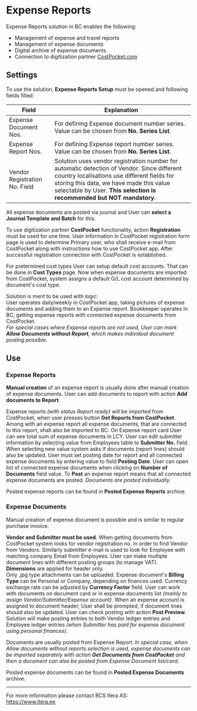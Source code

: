 # Expense Reports
Expense Reports solution in BC enables the following:

- Management of expense and travel reports
- Management of expense documents
- Digital archive of expense documents
- Connection to digitization partner <a href="https://costpocket.com/en" target="_blank">CostPocket.com</a>

## Settings
To use the solution, **Expense Reports Setup** must be opened and following fields filled:

|Field|Explanation|
|---|---| 
| Expense Document Nos. | For defining Expense document number series. Value can be chosen from **No. Series List**.|
| Expense Report Nos. | For defining Expense report number series. Value can be chosen from **No. Series List**.|
| Vendor Registration No. Field | Solution uses vendor registration number for automatic detection of Vendor. Since different country localisations use different fields for storing this data, we have made this value selectable by User. **This selection is recommended but NOT mandatory**.|

All expense documents are posted via journal and User can **select a Journal Template and Batch** for this. 

To use digitization partner **CostPocket** functionality, action **Registration** must be used for one time. User information in CostPocket registration form page is used to determine Primary user, who shall receive e-mail from CostPocket along with instructions how to use CostPocket app. After successful registration connection with CostPocket is established.

For pretermined cost types User can setup default cost accounts. That can be done in **Cost Types** page. Now when expense documents are imported from CostPocket, system assigns a default G/L cost account determined by document's cost type.

Solution is ment to be used with logic:  
User operates daily/weekly in CostPocket app, taking pictures of expense documents and adding them to an Expense report. Bookkeeper operates in BC, getting expense reports with connected expense documents from CostPocket.   
*For special cases where Expense reports are not used, User can mark **Allow Documents without Report**, which makes individual document posting possible.*

## Use
### Expense Reports

**Manual creation** of an expense report is usually done after manual creation of expense documents. User can add documents to report with action **Add documents to Report**.

Expense reports *(with status Report ready)* will be imported from CostPocket, when user presses button **Get Reports from CostPocket**.  Among with an expense report all expense documents, that are connected to this report, shall also be  imported to BC.
On Expense report card User can see total sum of expense documents in LCY.
User can edit submitter information by selecting value from Employees table to **Submitter No.** field. When selecting new value system asks if documents (report lines) should also be updated.
User must set posting date for report and all connected expense documents by entering value to field **Posting Date**.
User can open list of connected expense documents when clicking on **Number of Documents** field value.
To **Post** an expense report means that all connected expense documents are posted. *Documents are posted individually.*  

Posted expense reports can be found in **Posted Expense Reports** archive.

### Expense Documents

Manual creation of expense document is possible and is similar to regular purchase invoice.

**Vendor and Submitter must be used**.  When getting documents from CostPocket system looks for vendor registration no. in order to find Vendor from Vendors. Similarly submitter e-mail is used to look for Employee with matching company Email from Employees.
User can make multiple document lines with different posting groups (to manage VAT).  
**Dimensions** are applied for header only.  
Only .jpg type attachments can be uploaded.
Expense document's **Billing Type** can be Personal or Company, depending on finances used.
Currency exchange rate can be adjusted by **Currency Factor** field.
User can work with documents on document card or in expense documents list *(mainly to assign Vendor/Submitter/Expense account)*.
When an expense account is assigned to document header, User shall be prompted, if document lines should also be updated.
User can check posting with action **Post Preview**.  
Solution will make posting entries to both Vendor ledger entries and Employee ledger entries *(when Submitter has paid for expense document using personal finances).*

Documents are usually posted from Expense Report. *In special case, when Allow documents without reports selection is used, expense documents can be imported separately with action **Get Documents from CostPocket** and then a document can also be posted from Expense Document list/card.*

Posted expense documents can be found in **Posted Expense Documents** archive.

---

For more information please contact BCS Itera AS:  
https://www.itera.ee
